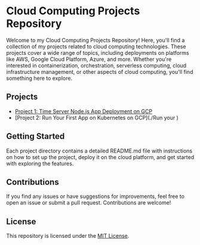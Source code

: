 # Cloud Computing Projects Repository

Welcome to my Cloud Computing Projects Repository! Here, you'll find a collection of my projects related to cloud computing technologies. These projects cover a wide range of topics, including deployments on platforms like AWS, Google Cloud Platform, Azure, and more. Whether you're interested in containerization, orchestration, serverless computing, cloud infrastructure management, or other aspects of cloud computing, you'll find something here to explore.

## Projects

- [Project 1: Time Server Node.js App Deployment on GCP](./time-server-nodejs)
- [Project 2: Run Your First App on Kubernetes on GCP](./Run your )


## Getting Started

Each project directory contains a detailed README.md file with instructions on how to set up the project, deploy it on the cloud platform, and get started with exploring the features.

## Contributions

If you find any issues or have suggestions for improvements, feel free to open an issue or submit a pull request. Contributions are welcome!

## License

This repository is licensed under the [MIT License](./LICENSE).
